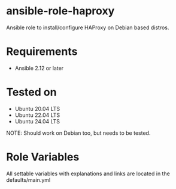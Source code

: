 # ansible-role-haproxy
Ansible role to install/configure HAProxy on Debian based distros.

# Requirements
- Ansible 2.12 or later

# Tested on
- Ubuntu 20.04 LTS
- Ubuntu 22.04 LTS
- Ubuntu 24.04 LTS

NOTE: Should work on Debian too, but needs to be tested.

# Role Variables
All settable variables with explanations and links are located in the defaults/main.yml